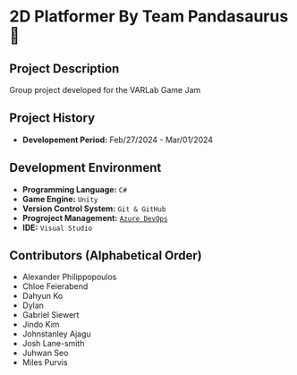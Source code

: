 # 2D Platformer By Team Pandasaurus 🐼

## Project Description

Group project developed for the VARLab Game Jam

## Project History

- **Developement Period:** Feb/27/2024 - Mar/01/2024

## Development Environment

- **Programming Language:** `C#`
- **Game Engine:** `Unity`
- **Version Control System:** `Git & GitHub`
- **Progroject Management:** [`Azure DevOps`](https://dev.azure.com/pandasaurusTEAM/2D_Platformer)
- **IDE:** `Visual Studio`

## Contributors (Alphabetical Order)

- Alexander Philippopoulos
- Chloe Feierabend
- Dahyun Ko
- Dylan
- Gabriel Siewert
- Jindo Kim
- Johnstanley Ajagu
- Josh Lane-smith
- Juhwan Seo
- Miles Purvis
